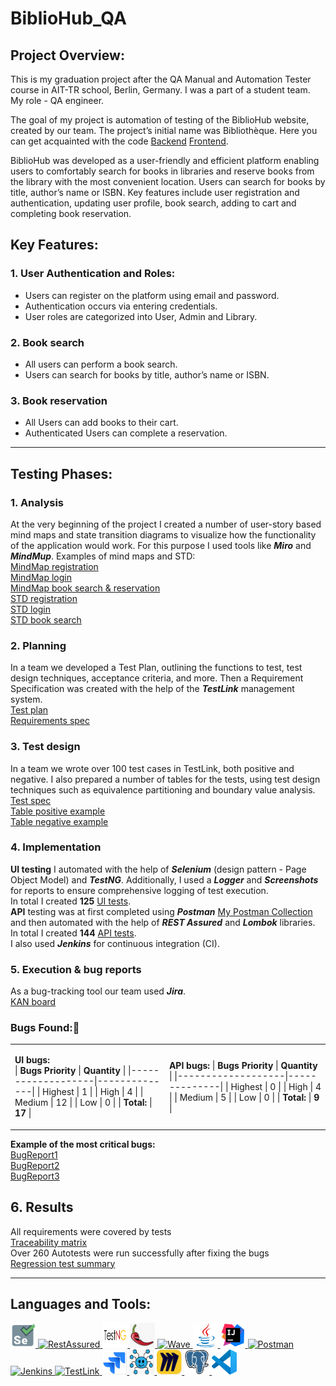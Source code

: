 # BiblioHub_QA
## Project Overview:
This is my graduation project after the QA Manual and Automation Tester course in AIT-TR school, Berlin, Germany. I was a part of a student team. My role - QA engineer. 

The goal of my project is automation of testing of the BiblioHub website, created by our team. The project’s initial name was Bibliothèque. Here you can get acquainted with the code
[Backend](https://github.com/Anarchitector/Bibliotheque_backend)
[Frontend](https://github.com/Anarchitector/Bibliotheque_frontend).

BiblioHub was developed as a user-friendly and efficient platform enabling users to comfortably search for books in libraries and reserve books from the library with the most convenient location. Users can search for books by title, author’s name or ISBN. Key features include user registration and authentication, updating user profile, book search, adding to cart and completing book reservation.
## Key Features:
### 1. User Authentication and Roles:
  - Users can register on the platform using email and password.
  - Authentication occurs via entering credentials.
  - User roles are categorized into User, Admin and Library.
### 2. Book search
- All users can perform a book search.
- Users can search for books by title, author’s name or ISBN.
### 3. Book reservation
- All Users can add books to their cart.
- Authenticated Users can complete a reservation.
*****
## Testing Phases:
### 1. Analysis
At the very beginning of the project I created a number of user-story based mind maps and state transition diagrams to visualize how the functionality of the application would work. For this purpose I used tools like ***Miro*** and ***MindMup***. Examples of mind maps and STD:  
[MindMap registration](images/Unregistered_User_registers.png)  
[MindMap login](images/Registered_User_logs_in.png)  
[MindMap book search & reservation](images/Registered_User_books_a_book.png)  
[STD registration](images/STD_registration.png)  
[STD login](images/STD_login.png)  
[STD book search](images/STD_bookSearch.png)

### 2. Planning
In a team we developed a Test Plan, outlining the functions to test, test design techniques, acceptance criteria, and more. Then a Requirement Specification was created with the help of the ***TestLink*** management system.  
[Test plan](https://drive.google.com/file/d/1WsVgYR7H76yXzTCSmeVoLPlB_iPpsDcC/view?usp=drive_link)  
[Requirements spec](https://docs.google.com/document/d/1paCxmm0PGLtlIt26bxyprq1z2ZOXh2kL/edit?usp=drive_link&ouid=115695229689061073439&rtpof=true&sd=true)
### 3. Test design
In a team we wrote over 100 test cases in TestLink, both positive and negative. I also prepared a number of tables for the tests, using test design techniques such as equivalence partitioning and boundary value analysis.   
[Test spec](https://docs.google.com/document/d/1tLP-NSAKJULIRasVYTczwzm7cK4-CYFb/edit)  
[Table positive example](src/test/resources/user.csv)  
[Table negative example](https://github.com/tatjana-lin/Bibliotheque_QA/blob/main/src/test/resources/regNegEmail.csv)

### 4. Implementation 
**UI testing** I automated with the help of ***Selenium*** (design pattern - Page Object Model) and ***TestNG***. Additionally, I used a ***Logger*** and ***Screenshots*** for reports to ensure comprehensive logging of test execution.  
In total I created **125** [UI tests](https://github.com/tatjana-lin/Bibliotheque_QA/tree/main/src/test/java/com/bibliotheque/tests).  
**API** testing was at first completed using ***Postman***
[My Postman Collection](https://github.com/tatjana-lin/Bibliotheque_QA/blob/main/BiblioHub.postman_collection.json)  
and then automated with the help of ***REST Assured*** and ***Lombok*** libraries.  
In total I created **144** [API tests](https://github.com/tatjana-lin/Bibliotheque_QA/tree/main/src/test/java/com/bibliotheque_API/tests).  
I also used ***Jenkins*** for continuous integration (CI).
### 5. Execution & bug reports
As a bug-tracking tool our team used ***Jira***.   
[KAN board](images/KAN_board.png)  
### Bugs Found:🐞
<table>
  <tr>
    <td>

<!-- Первая таблица -->
**UI bugs:**  
| **Bugs Priority** | **Quantity** |
|-------------------|--------------|
| Highest           | 1            |
| High              | 4            |
| Medium            | 12           |
| Low               | 0            |
| **Total:**        | **17**       |

</td>
    <td>

<!-- Вторая таблица -->
**API bugs:**
| **Bugs Priority** | **Quantity** |
|-------------------|--------------|
| Highest           | 0            |
| High              | 4            |
| Medium            | 5            |
| Low               | 0            |
| **Total:**        | **9**        |

</td>
  </tr>
</table>

**Example of the most critical bugs:**  
[BugReport1](https://docs.google.com/document/d/1fm6oByJL-_83cp3Tpso7AhuK6QR2We0D/edit?usp=drive_link&ouid=115695229689061073439&rtpof=true&sd=true)  
[BugReport2](https://docs.google.com/document/d/1Q_yg_3lKb7lPdnJyfLbxkplEQM8uae7h/edit?usp=drive_link&ouid=115695229689061073439&rtpof=true&sd=true)  
[BugReport3](https://docs.google.com/document/d/1voI42JOeFUi-AhGYYHB24LUpp6KlXLMV/edit?usp=drive_link&ouid=115695229689061073439&rtpof=true&sd=true)  

## 6. Results 

All requirements were covered by tests  
[Traceability matrix](images/Traceability_matrix.png)  
Over 260 Autotests were run successfully after fixing the bugs  
[Regression test summary](images/build.png)  
****
## Languages and Tools:
<p align="left">
  <a href="https://www.selenium.dev/" target="_blank">
    <img src="images/selenium_logo.png" alt="Selenium" width="40" height="40"/>
  </a>
  <a href="https://rest-assured.io/" target="_blank">
    <img src="https://avatars.githubusercontent.com/u/19369327?s=200&v=4" alt="RestAssured" width="40" height="40"/>
  </a>
  <a href="https://testng.org/" target="_blank">
    <img src="images/testNG_logo.png" alt="TestNG" width="40" height="40"/>
  </a>
  <a href="https://projectlombok.org/" target="_blank">
    <img src="images/Lombok_logo.png" alt="Lombok" width="40" height="40"/>
  </a>
  <a href="https://wave.webaim.org/" target="_blank">
    <img src="https://wave.webaim.org/favicon.ico" alt="Wave" width="40" height="40"/>
  </a>
  <a href="https://www.java.com/" target="_blank">
    <img src="https://raw.githubusercontent.com/devicons/devicon/master/icons/java/java-original.svg" alt="Java" width="40" height="40"/>
  </a>
  <a href="https://www.jetbrains.com/idea/" target="_blank">
    <img src="https://raw.githubusercontent.com/devicons/devicon/master/icons/intellij/intellij-original.svg" alt="IntelliJ IDEA" width="40" height="40"/>
  </a>
  <a href="https://www.postman.com/" target="_blank">
    <img src="https://www.vectorlogo.zone/logos/getpostman/getpostman-icon.svg" alt="Postman" width="40" height="40"/>
  </a>
  <a href="https://www.jenkins.io/" target="_blank">
    <img src="https://www.vectorlogo.zone/logos/jenkins/jenkins-icon.svg" alt="Jenkins" width="40" height="40"/>
  </a>
  <a href="https://testlink.org/" target="_blank">
    <img src="https://avatars.githubusercontent.com/u/10183815?s=48&v=4" alt="TestLink" width="40" height="40"/>
  </a>
  <a href="https://www.atlassian.com/software/jira" target="_blank">
    <img src="images/jira_logo.png" alt="Jira" width="40" height="40"/>
  </a>
  <a href="https://www.mindmup.com/" target="_blank">
    <img src="images/mindMup_logo.png" alt="MindMup" width="40" height="40"/>
  </a>
  <a href="https://miro.com/" target="_blank">
    <img src="images/Miro_logo.png" alt="Miro" width="40" height="40"/>
  </a>
  <a href="https://www.postgresql.org/" target="_blank">
    <img src="https://raw.githubusercontent.com/devicons/devicon/master/icons/postgresql/postgresql-original.svg" alt="PostgreSQL" width="40" height="40"/>
  </a>
  <a href="https://code.visualstudio.com/" target="_blank">
    <img src="https://raw.githubusercontent.com/devicons/devicon/master/icons/vscode/vscode-original.svg" alt="VS Code" width="40" height="40"/>
  </a>
</p>
